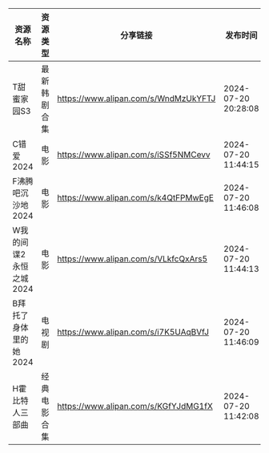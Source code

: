 | 资源名称           | 资源类型   | 分享链接                                 | 发布时间                |
| -------------- | ------ | ------------------------------------ | ------------------- |
| T甜蜜家园S3        | 最新韩剧合集 | https://www.alipan.com/s/WndMzUkYFTJ | 2024-07-20 20:28:08 |
| C错爱2024        | 电影     | https://www.alipan.com/s/iSSf5NMCevv | 2024-07-20 11:44:15 |
| F沸腾吧沉沙地2024    | 电影     | https://www.alipan.com/s/k4QtFPMwEgE | 2024-07-20 11:46:08 |
| W我的间谍2永恒之城2024 | 电影     | https://www.alipan.com/s/VLkfcQxArs5 | 2024-07-20 11:44:13 |
| B拜托了身体里的她2024  | 电视剧    | https://www.alipan.com/s/i7K5UAqBVfJ | 2024-07-20 11:46:09 |
| H霍比特人三部曲       | 经典电影合集 | https://www.alipan.com/s/KGfYJdMG1fX | 2024-07-20 11:42:08 |
